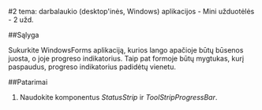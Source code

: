 ﻿#2 tema: darbalaukio (desktop'inės, Windows) aplikacijos - Mini užduotėlės - 2 užd.

##Sąlyga

Sukurkite WindowsForms aplikaciją, kurios lango apačioje būtų būsenos juosta, o joje progreso indikatorius. Taip pat formoje būtų mygtukas, kurį paspaudus, progreso indikatorius padidėtų vienetu.

##Patarimai

1. Naudokite komponentus *StatusStrip* ir *ToolStripProgressBar*.